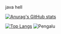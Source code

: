 java hell

[![Anurag's GitHub stats](https://github-readme-stats.vercel.app/api?username=Pengalu&show_icons=true&theme=synthwave)](https://github.com/anuraghazra/github-readme-stats)

[![Top Langs](https://github-readme-stats.vercel.app/api/top-langs/?username=Pengalu&theme=synthwave)](https://github.com/anuraghazra/github-readme-stats)
<img src="https://github-readme-streak-stats.herokuapp.com/?user=Pengalu&theme=synthwave" alt="Pengalu"/>
